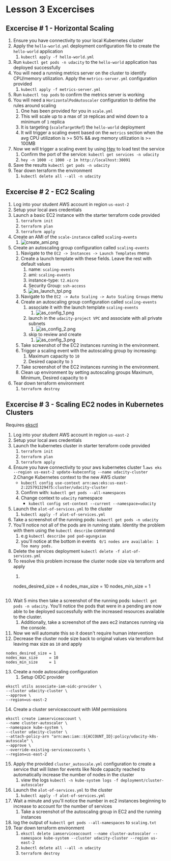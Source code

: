 # Lesson 3 Excercises

## Excercise # 1 - Horizontal Scaling

1. Ensure you have connectivity to your local Kubernetes cluster
1. Apply the `hello-world.yml` deployment configuration file to create the `hello-world` application
    1. `kubectl apply -f hello-world.yml`
1. Run `kubectl get pods -n udacity` to the `hello-world` application has deployed successfully
1. You will need a running metrics server on the cluster to identify CPU/memory utilization. Apply the `metrics-server.yml` configuration provided
    1. `kubectl apply -f metrics-server.yml`
1. Run `kubectl top pods` to confirm the metrics server is working
1. You will need a `HorizontalPodAutoscaler` configuration to define the rules around scaling
    1. One has been provided for you in `scale.yml`
    1. This will scale up to a max of `10` replicas and wind down to a minimum of `1` replica
    1. It is targeting (`scaleTargetRef`) the `hello-world` deployment
    1. It will trigger a scaling event based on the `metrics` section when the avg CPU utilization is >= 50% && avg memory utilization is >= 100MB
1. Now we will trigger a scaling event by using <a href="https://github.com/rakyll/hey" target="_blank">Hey</a> to load test the service
    1. Confirm the port of the service: `kubectl get services -n udacity`
    1. `hey -n 1000 -c 1000 -z 1m http://localhost:30091`
1. Save the results `kubectl get pods -n udacity`
1. Tear down terraform the environment
    1. `kubectl delete all --all -n udacity`

## Excercise # 2 - EC2 Scaling

1. Log into your student AWS account in region `us-east-2`
2. Setup your local aws credentials
3. Launch a basic EC2 instance with the starter terraform code provided
    1. `terraform init`
    2. `terraform plan`
    3. `terraform apply`
4. Create an AMI of the `scale-instance` called `scaling-events`
    1. ![create_ami.png](imgs/create_ami.png)
5. Create an autoscaling group configuration called `scaling-events`
    1. Navigate to the  `EC2 -> Instances -> Launch Templates` menu
    2. Create a launch template with these fields. Leave the rest with default values
        1. name: `scaling-events`
        2. ami: `scaling-events`
        3. instance-type: `t2.micro`
        4. Security Group: `ssh-access`
        5. ![as_launch_tpl.png](as_launch_tpl.png)
    3. Navigate to the  `EC2 -> Auto Scaling -> Auto Scaling Groups` menu
    4. Create an autoscaling group configuration called `scaling-events`
        1. associate it with the launch template `scaling-events`
            1. ![as_config_1.png](as_config_1.png)
        2. launch in the `udacity-project VPC` and associate with all private subnets
            1. ![as_config_2.png](as_config_2.png)
        3. skip to review and create
            1. ![as_config_3.png](as_config_3.png)
    5. Take screenshot of the EC2 instances running in the environment.
    6. Trigger a scaling event with the autoscaling group by increasing:
        1. Maximum capacity to `10`
        2. Desired capacity to `3`
    7. Take screenshot of the EC2 instances running in the environment.
    8. Clean up environment by setting autoscaling groups Maximum, Minimum, Desired capacity to `0`
6. Tear down terraform environment
    1. `terraform destroy`


## Excercise # 3 - Scaling EC2 nodes in Kubernetes Clusters
Requires [eksctl](https://eksctl.io/introduction/#installation)

1. Log into your student AWS account in region `us-east-2`
2. Setup your local aws credentials
3. Launch the kubernetes cluster in starter terraform code provided
    1. `terraform init`
    2. `terraform plan`
    3. `terraform apply`
4. Ensure you have connectivity to your aws kubernetes cluster
   1.`aws eks --region us-east-2 update-kubeconfig --name udacity-cluster`
   2.Change Kubernetes context to the new AWS cluster
    - `kubectl config use-context arn:aws:eks:us-east-2:225791329475:cluster/udacity-cluster`
    3. Confirm with: `kubectl get pods --all-namespaces`
    4. Change context to `udacity` namespace
        - `kubectl config set-context --current --namespace=udacity`
5. Launch the `alot-of-services.yml` to the cluster
    1. `kubectl apply -f alot-of-services.yml`
6. Take a screenshot of the running pods: `kubectl get pods -n udacity`
7. You'll notice not all of the pods are in running state. Identity the problem with them using the `kubectl describe` command
    1. e.g `kubectl describe pod pod-agungxiax`
    2. you'll notice at the bottom in events ` 0/1 nodes are available: 1 Too many pods.`
8. Delete the services deployment `kubectl delete -f alot-of-services.yml`
9. To resolve this problem increase the cluster node size via terraform and apply
    1. ```
   nodes_desired_size = 4
   nodes_max_size     = 10
   nodes_min_size     = 1
      ```
10. Wait 5 mins then take a screenshot of the running pods: `kubectl get pods -n udacity`. You'll notice the pods that were in a pending are now able to be deployed successfully with the increased resources available to the cluster.
     1. Additionally, take a screenshot of the aws ec2 instances running via the console.
11. Now we will automate this so it doesn't require human intervention
12. Decrease the cluster node size  back to original values via terraform but leaving max size as `10` and apply
   ```
   nodes_desired_size = 1
   nodes_max_size     = 10
   nodes_min_size     = 1
   ```
13. Create a node autoscaling configuration
    1. Setup OIDC provider
   ```
   eksctl utils associate-iam-oidc-provider \
   --cluster udacity-cluster \
   --approve \
   --region=us-east-2
   ```
14. Create a cluster serviceaccount with IAM permissions
   ```
   eksctl create iamserviceaccount \
   --name cluster-autoscaler \
   --namespace kube-system \
   --cluster udacity-cluster \
   --attach-policy-arn "arn:aws:iam::${ACCOUNT_ID}:policy/udacity-k8s-autoscale" \
   --approve \
   --override-existing-serviceaccounts \
   --region=us-east-2
```
15. Apply the provided `cluster_autoscale.yml` configuration to create a service that will listen for events like Node capacity reached to automatically increase the number of nodes in the cluster
    1. view the logs `kubectl -n kube-system logs -f deployment/cluster-autoscaler`
16. Launch the `alot-of-services.yml` to the cluster
    1. `kubectl apply -f alot-of-services.yml`
17. Wait a minute and you'll notice the number in ec2 instances beginning to increase to account for the number of services
    1. Take a screenshot of the autoscaling group in EC2 and the running instances
18. log the output of `kubectl get pods --all-namespaces` to `scaling.txt`
19. Tear down terraform environment
    1. `eksctl delete iamserviceaccount --name cluster-autoscaler --namespace kube-system --cluster udacity-cluster --region us-east-2`
    2. `kubectl delete all --all -n udacity`
    3. `terraform destroy`
   